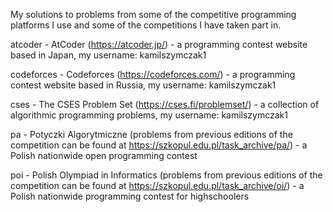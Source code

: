 My solutions to problems from some of the competitive programming platforms I use and some of the competitions I have taken part in.

atcoder - AtCoder (https://atcoder.jp/) - a programming contest website based in Japan,
my username: kamilszymczak1

codeforces - Codeforces (https://codeforces.com/) - a programming contest website based in Russia,
my username: kamilszymczak1

cses - The CSES Problem Set (https://cses.fi/problemset/) - a collection of algorithmic programming problems,
my username: kamilszymczak1

pa - Potyczki Algorytmiczne (problems from previous editions of the competition can be found at https://szkopul.edu.pl/task_archive/pa/) - a Polish nationwide open programming contest

poi - Polish Olympiad in Informatics (problems from previous editions of the competition can be found at https://szkopul.edu.pl/task_archive/oi/) - a Polish nationwide programming contest for highschoolers




